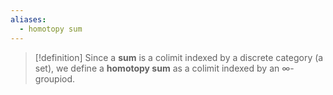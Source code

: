 ```yaml
---
aliases:
  - homotopy sum
---
```


>[!definition]
>Since a **sum** is a colimit indexed by a discrete category (a set), we define a **homotopy sum** as a colimit indexed by an $\infty$-groupiod.

